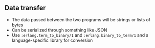 ## Data transfer
- The data passed between the two programs will be strings or lists of bytes
- Can be serialized through something like JSON
- Use `:erlang.term_to_binary/1` and `:erlang.binary_to_term/1` and a language-specific library for conversion